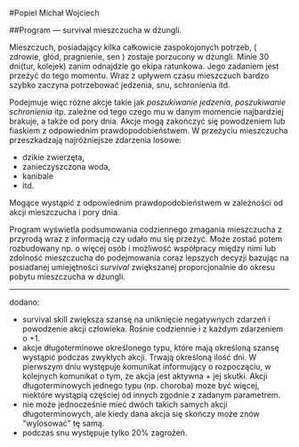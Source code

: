 #Popiel Michał Wojciech

##Program — survival mieszczucha w dżungli.

Mieszczuch, posiadający kilka całkowicie zaspokojonych potrzeb, ( zdrowie, głód, pragnienie, sen ) zostaje porzucony w dżungli. Minie 30 dni(tur, kolejek) zanim odnajdzie go ekipa ratunkowa. Jego zadaniem jest przeżyć do tego momentu. Wraz z upływem czasu mieszczuch bardzo szybko zaczyna potrzebować jedzenia, snu, schronienia itd. 

Podejmuje więc różne akcje takie jak _poszukiwanie jedzenia_, _poszukiwanie schronienia_ itp. zależne od tego czego mu w danym momencie najbardziej brakuje, a także od pory dnia. Akcje mogą zakończyć się powodzeniem lub fiaskiem z odpowiednim prawdopodobieństwem. W przeżyciu mieszczucha przeszkadzają najróżniejsze zdarzenia losowe:

- dzikie zwierzęta, 
- zanieczyszczona woda, 
- kanibale 
- itd. 

Mogące wystąpić z odpowiednim prawdopodobieństwem w zależności od akcji mieszczucha i pory dnia. 

Program wyświetla podsumowania codziennego zmagania mieszczucha z przyrodą wraz z informacją czy udało mu się przeżyć. Może zostać potem rozbudowany np. o więcej osób i możliwość współpracy między nimi lub zdolność mieszczucha do podejmowania coraz lepszych decyzji bazując na posiadanej umiejętności _survival_ zwiększanej proporcjonalnie do okresu pobytu mieszczucha w dżungli.

-------------------------------------------------
dodano:

- survival skill zwiększa szansę na uniknięcie negatywnych zdarzeń i powodzenie akcji człowieka. Rośnie codziennie i z każdym zdarzeniem o +1.
- akcje długoterminowe określonego typu, które mają określoną szansę wystąpić podczas zwykłych akcji. Trwają określoną ilość dni. W pierwszym dniu występuje komunikat informujący o rozpocząciu, w kolejnych komunikat o tym, że akcja jest aktywna + jej skutki. Akcji długoterminowych jednego typu (np. choroba) moze być więcej, niektóre wystąpią częściej od innych zgodnie z zadanym parametrem.
- nie może jednocześnie mieć dwóch takich samych akcji długoterminowych, ale kiedy dana akcja się skończy może znów "wylosować" tę samą.
- podczas snu występuje tylko 20% zagrożeń.




